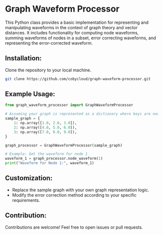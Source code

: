 # Graph Waveform Processor

This Python class provides a basic implementation for representing and manipulating waveforms in the context of graph theory and vector distances. It includes functionality for computing node waveforms, summing waveforms of nodes in a subset, error correcting waveforms, and representing the error-corrected waveform.

## Installation:
   Clone the repository to your local machine.

 ```bash
 git clone https://github.com/cobycloud/graph-waveform-processor.git
```

## Example Usage:

```python
from graph_waveform_processor import GraphWaveformProcessor

# Assuming your graph is represented as a dictionary where keys are node IDs and values are node vectors
sample_graph = {
    1: np.array([1.0, 2.0, 3.0]),
    2: np.array([4.0, 5.0, 6.0]),
    3: np.array([7.0, 8.0, 9.0]),
}

graph_processor = GraphWaveformProcessor(sample_graph)

# Example: Get the waveform for node 1
waveform_1 = graph_processor.node_waveform(1)
print("Waveform for Node 1:", waveform_1)

```

## Customization:

- Replace the sample graph with your own graph representation logic.
- Modify the error correction method according to your specific requirements.

## Contribution:
Contributions are welcome! Feel free to open issues or pull requests.

